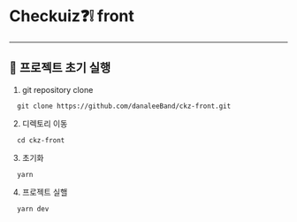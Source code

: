 # Checkuiz❓❕ front

---

## 🥊 프로젝트 초기 실행

1. git repository clone

```
  git clone https://github.com/danaleeBand/ckz-front.git
```

2. 디렉토리 이동

```
  cd ckz-front
```

3. 초기화

```
  yarn
```

4. 프로젝트 실핼

```
  yarn dev
```
